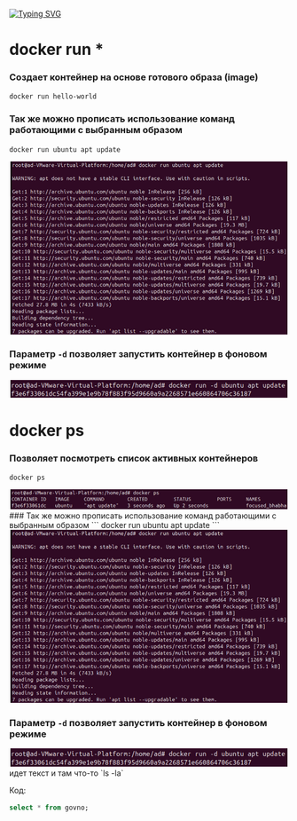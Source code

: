 [![Typing SVG](https://readme-typing-svg.demolab.com?font=Fira+Code&pause=1000&width=435&lines=%D0%9E%D1%81%D0%BD%D0%BE%D0%B2%D0%BD%D1%8B%D0%B5+%D0%BA%D0%BE%D0%BC%D0%B0%D0%BD%D0%B4%D1%8B+%D0%B4%D0%BE%D0%BA%D0%B5%D1%80%D0%B0)](https://git.io/typing-svg)
#
# docker run *

### Создает контейнер на основе готового образа (image)
```
docker run hello-world
```
### Так же можно прописать использование команд работающими с выбранным образом
```
docker run ubuntu apt update
```
<center><img src="image/1.png" style="width:500px; heigth:300px"></img></center>


### Параметр `-d` позволяет запустить контейнер в фоновом режиме
<center><img src="image/2.png" style="width:500px; heigth:300px"></img></center>

#
# docker ps

### Позволяет посмотреть список активных контейнеров
```
docker ps
```
<center><img src="image/3.png" style="width:500px; heigth:300px"></img></center>
### Так же можно прописать использование команд работающими с выбранным образом
```
docker run ubuntu apt update
```
<center><img src="image/1.png" style="width:500px; heigth:300px"></img></center>


### Параметр `-d` позволяет запустить контейнер в фоновом режиме
<center><img src="image/2.png" style="width:500px; heigth:300px"></img></center>
идет текст и там что-то `ls -la`


Код:
```sql
select * from govno;
```